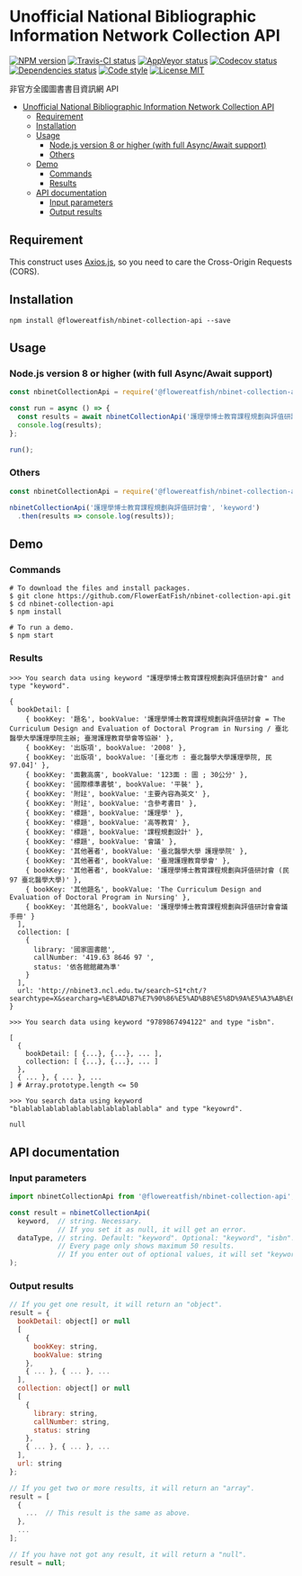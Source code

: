 # Unofficial National Bibliographic Information Network Collection API

[![NPM version](https://img.shields.io/npm/v/@flowereatfish/nbinet-collection-api.svg)](https://www.npmjs.com/package/@flowereatfish/nbinet-collection-api)
[![Travis-CI status](https://travis-ci.com/FlowerEatFish/nbinet-collection-api.svg?branch=master)](https://travis-ci.com/FlowerEatFish/nbinet-collection-api/builds)
[![AppVeyor status](https://ci.appveyor.com/api/projects/status/9h1kkwly756i4hf3/branch/master?svg=true)](https://ci.appveyor.com/project/FlowerEatFish/nbinet-collection-api/history)
[![Codecov status](https://codecov.io/gh/FlowerEatFish/nbinet-collection-api/branch/master/graph/badge.svg)](https://codecov.io/gh/FlowerEatFish/nbinet-collection-api/commits)
[![Dependencies status](https://david-dm.org/FlowerEatFish/nbinet-collection-api/status.svg)](https://david-dm.org/FlowerEatFish/nbinet-collection-api)
[![Code style](https://img.shields.io/badge/code_style-standard-brightgreen.svg)](https://standardjs.com)
[![License MIT](https://img.shields.io/badge/license-MIT-blue.svg)](https://opensource.org/licenses/MIT)

非官方全國圖書書目資訊網 API

- [Unofficial National Bibliographic Information Network Collection API](#Unofficial-National-Bibliographic-Information-Network-Collection-API)
  - [Requirement](#Requirement)
  - [Installation](#Installation)
  - [Usage](#Usage)
    - [Node.js version 8 or higher (with full Async/Await support)](#Nodejs-version-8-or-higher-with-full-AsyncAwait-support)
    - [Others](#Others)
  - [Demo](#Demo)
    - [Commands](#Commands)
    - [Results](#Results)
  - [API documentation](#API-documentation)
    - [Input parameters](#Input-parameters)
    - [Output results](#Output-results)

## Requirement

This construct uses [Axios.js](https://github.com/axios/axios), so you need to care the Cross-Origin Requests (CORS).

## Installation

```shell
npm install @flowereatfish/nbinet-collection-api --save
```

## Usage

### Node.js version 8 or higher (with full Async/Await support)

```javascript
const nbinetCollectionApi = require('@flowereatfish/nbinet-collection-api');

const run = async () => {
  const results = await nbinetCollectionApi('護理學博士教育課程規劃與評值研討會', 'keyword');
  console.log(results);
};

run();
```

### Others

```javascript
const nbinetCollectionApi = require('@flowereatfish/nbinet-collection-api');

nbinetCollectionApi('護理學博士教育課程規劃與評值研討會', 'keyword')
  .then(results => console.log(results));
```

## Demo

### Commands

```shell
# To download the files and install packages.
$ git clone https://github.com/FlowerEatFish/nbinet-collection-api.git
$ cd nbinet-collection-api
$ npm install

# To run a demo.
$ npm start
```

### Results

```shell
>>> You search data using keyword "護理學博士教育課程規劃與評值研討會" and type "keyword".

{
  bookDetail: [
    { bookKey: '題名', bookValue: '護理學博士教育課程規劃與評值研討會 = The Curriculum Design and Evaluation of Doctoral Program in Nursing / 臺北醫學大學護理學院主辦; 臺灣護理教育學會等協辦' },
    { bookKey: '出版項', bookValue: '2008' },
    { bookKey: '出版項', bookValue: '[臺北市 : 臺北醫學大學護理學院, 民97.04]' },
    { bookKey: '面數高廣', bookValue: '123面 : 圖 ; 30公分' },
    { bookKey: '國際標準書號', bookValue: '平裝' },
    { bookKey: '附註', bookValue: '主要內容為英文' },
    { bookKey: '附註', bookValue: '含參考書目' },
    { bookKey: '標題', bookValue: '護理學' },
    { bookKey: '標題', bookValue: '高等教育' },
    { bookKey: '標題', bookValue: '課程規劃設計' },
    { bookKey: '標題', bookValue: '會議' },
    { bookKey: '其他著者', bookValue: '臺北醫學大學 護理學院' },
    { bookKey: '其他著者', bookValue: '臺灣護理教育學會' },
    { bookKey: '其他著者', bookValue: '護理學博士教育課程規劃與評值研討會 (民97 臺北醫學大學)' },
    { bookKey: '其他題名', bookValue: 'The Curriculum Design and Evaluation of Doctoral Program in Nursing' },
    { bookKey: '其他題名', bookValue: '護理學博士教育課程規劃與評值研討會會議手冊' }
  ],
  collection: [
    {
      library: '國家圖書館',
      callNumber: '419.63 8646 97 ',
      status: '依各館館藏為準'
    }
  ],
  url: 'http://nbinet3.ncl.edu.tw/search~S1*cht/?searchtype=X&searcharg=%E8%AD%B7%E7%90%86%E5%AD%B8%E5%8D%9A%E5%A3%AB%E6%95%99%E8%82%B2%E8%AA%B2%E7%A8%8B%E8%A6%8F%E5%8A%83%E8%88%87%E8%A9%95%E5%80%BC%E7%A0%94%E8%A8%8E%E6%9C%83&searchscope=1'
}
```

```shell
>>> You search data using keyword "9789867494122" and type "isbn".

[
  {
    bookDetail: [ {...}, {...}, ... ],
    collection: [ {...}, {...}, ... ]
  },
  { ... }, { ... }, ...
] # Array.prototype.length <= 50
```

```shell
>>> You search data using keyword "blablablablablablablablablablablabla" and type "keyowrd".

null
```

## API documentation

### Input parameters

```javascript
import nbinetCollectionApi from '@flowereatfish/nbinet-collection-api';

const result = nbinetCollectionApi(
  keyword,  // string. Necessary.
            // If you set it as null, it will get an error.
  dataType, // string. Default: "keyword". Optional: "keyword", "isbn".
            // Every page only shows maximum 50 results.
            // If you enter out of optional values, it will set "keyword".
);
```

### Output results

```javascript
// If you get one result, it will return an "object".
result = {
  bookDetail: object[] or null
  [
    {
      bookKey: string,
      bookValue: string
    },
    { ... }, { ... }, ...
  ],
  collection: object[] or null
  [
    {
      library: string,
      callNumber: string,
      status: string
    },
    { ... }, { ... }, ...
  ],
  url: string
};

// If you get two or more results, it will return an "array".
result = [
  {
    ...  // This result is the same as above.
  },
  ...
];

// If you have not got any result, it will return a "null".
result = null;
```
